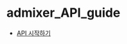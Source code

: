 # admixer_API_guide

- [API 시작하기](#https://github.com/Nasmedia-Tech/admixer_API_guide/blob/main/Admixer_%EC%A7%81%EB%A7%A4%EC%B2%B4_API_Guide_v1.0.1.md)
  
